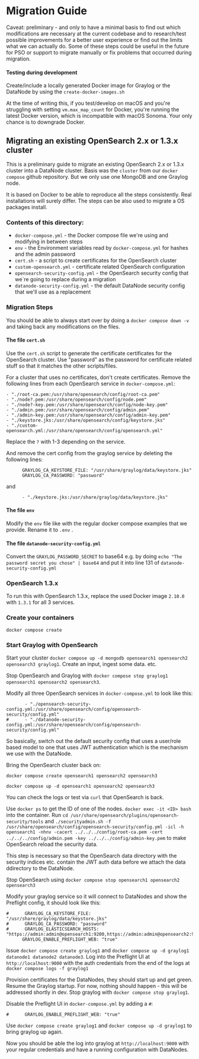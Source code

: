 # Migration Guide

Caveat: preliminary - and only to have a minimal basis to find out which modifications are necessary at the current codebase
and to research/test possible improvements for a better user experience or find out the limits what we can actually do.
Some of these steps could be useful in the future for PSO or support to migrate manually or fix problems that occurred during migration.

#### Testing during development

Create/include a locally generated Docker image for Graylog or the DataNode by using the `create-docker-images.sh`

At the time of writing this, if you test/develop on macOS and you're struggling with setting `vm.max_map_count` for Docker,
you're running the latest Docker version, which is incompatible with macOS Sonoma. Your only chance is to downgrade Docker.

## Migrating an existing OpenSearch 2.x or 1.3.x cluster

This is a preliminary guide to migrate an existing OpenSearch 2.x or 1.3.x cluster into a DataNode cluster.
Basis was the `cluster` from our `docker compose` github repository. But we only use one MongoDB and one Graylog node.

It is based on Docker to be able to reproduce all the steps consistently. Real installations will surely
differ. The steps can be also used to migrate a OS packages install.

### Contents of this directory:

- `docker-compose.yml` - the Docker compose file we're using and modifying in between steps
- `env` - the Environment variables read by `docker-compose.yml` for hashes and the admin password
- `cert.sh` - a script to create certificates for the OpenSearch cluster
- `custom-opensearch.yml` - certificate related OpenSearch configuration
- `opensearch-security-config.yml` - the OpenSearch security config that we`re going to replace during a migration
- `datanode-security-config.yml` - the default DataNode security config that we'll use as a replacement

### Migration Steps

You should be able to always start over by doing a `docker compose down -v` and taking back any modifications on the files.

#### The file `cert.sh`
Use the `cert.sh` script to generate the certificate certificates for the OpenSearch cluster. Use "password" as the password 
for certificate related stuff so that it matches the other scripts/files.

For a cluster that uses no certificates, don't create certificates. Remove the following lines
from each OpenSearch service in `docker-compose.yml`:

```
- "./root-ca.pem:/usr/share/opensearch/config/root-ca.pem"
- "./node?.pem:/usr/share/opensearch/config/node.pem"
- "./node?-key.pem:/usr/share/opensearch/config/node-key.pem"
- "./admin.pem:/usr/share/opensearch/config/admin.pem"
- "./admin-key.pem:/usr/share/opensearch/config/admin-key.pem"
- "./keystore.jks:/usr/share/opensearch/config/keystore.jks"
- "./custom-opensearch.yml:/usr/share/opensearch/config/opensearch.yml"
```
Replace the `?` with 1-3 depending on the service.

And remove the cert config from the graylog service by deleting the following lines:

```
      GRAYLOG_CA_KEYSTORE_FILE: "/usr/share/graylog/data/keystore.jks"
      GRAYLOG_CA_PASSWORD: "password"
```
and
```
      - "./keystore.jks:/usr/share/graylog/data/keystore.jks"
```

#### The file `env`
Modify the `env` file like with the regular docker compose examples that we provide. Rename it to `.env` .



#### The file `datanode-security-config.yml`
Convert the `GRAYLOG_PASSWORD_SECRET` to base64 e.g. by doing `echo "The password secret you chose" | base64` and
put it into line 131 of `datanode-security-config.yml`

### OpenSearch 1.3.x

To run this with OpenSearch 1.3.x, replace the used Docker image `2.10.0` with `1.3.1` for all 3 services.

### Create your containers

`docker compose create`

### Start Graylog with OpenSearch

Start your cluster `docker compose up -d mongodb opensearch1 opensearch2 opensearch3 graylog1`. Create an input, 
ingest some data. etc. 

Stop OpenSearch and Graylog with `docker compose stop graylog1 opensearch1 opensearch2 opensearch3`.

Modify all three OpenSearch services in `docker-compose.yml` to look like this:
```
       - "./opensearch-security-config.yml:/usr/share/opensearch/config/opensearch-security/config.yml"
#      - "./datanode-security-config.yml:/usr/share/opensearch/config/opensearch-security/config.yml"
```

So basically, switch out the default security config that uses a user/role based model to one that uses JWT authentication
which is the mechanism we use with the DataNode.

Bring the OpenSearch cluster back on: 

`docker compose create opensearch1 opensearch2 opensearch3`

`docker compose up -d opensearch1 opensearch2 opensearch3`

You can check the logs or test via `curl` that OpenSearch is back.

Use `docker ps` to get the ID of one of the nodes. `docker exec -it <ID> bash` into the container.
Run `cd /usr/share/opensearch/plugins/opensearch-security/tools` and `./securityadmin.sh -f /usr/share/opensearch/config/opensearch-security/config.yml -icl -h opensearch1 -nhnv -cacert ../../../config/root-ca.pem -cert ../../../config/admin.pem -key ../../../config/admin-key.pem` 
to make OpenSearch reload the security data.

This step is necessary so that the OpenSearch data directory with the security indices etc. contain the JWT auth data before we attach the data ddirectory to the DataNode.

Stop OpenSearch using `docker compose stop opensearch1 opensearch2 opensearch3`

Modify your graylog service so it will connect to DataNodes and show the Preflight config, it should look like this:

```
#      GRAYLOG_CA_KEYSTORE_FILE: "/usr/share/graylog/data/keystore.jks"
#      GRAYLOG_CA_PASSWORD: "password"
#      GRAYLOG_ELASTICSEARCH_HOSTS: "https://admin:admin@opensearch1:9200,https://admin:admin@opensearch2:9200,https://admin:admin@opensearch3:9200"
      GRAYLOG_ENABLE_PREFLIGHT_WEB: "true"
```

Issue `docker compose create graylog1` and `docker compose up -d graylog1 datanode1 datanode2 datanode3`.
Log into the Preflight UI at `http://localhost:9000` with the auth credentials from the end of the logs at `docker compose logs -f graylog1`

Provision certificates for the DataNodes, they should start up and get green. Resume the Graylog startup.
For now, nothing should happen - this will be addressed shortly in dev. Stop graylog with `docker compose stop graylog1`.

Disable the Preflight UI in `docker-compose.yml` by adding a `#`:
``` 
#      GRAYLOG_ENABLE_PREFLIGHT_WEB: "true"
```
Use `docker compose create graylog1` and `docker compose up -d graylog1` to bring graylog up again.

Now you should be able the log into graylog at `http://localhost:9000` with your regular credentials and have a running
configuration with DataNodes.


